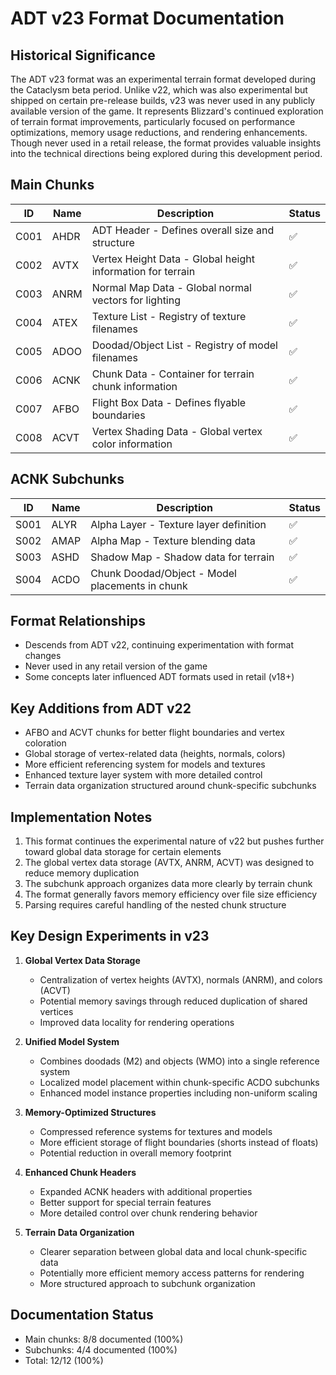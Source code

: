 # ADT v23 Format Documentation

## Historical Significance
The ADT v23 format was an experimental terrain format developed during the Cataclysm beta period. Unlike v22, which was also experimental but shipped on certain pre-release builds, v23 was never used in any publicly available version of the game. It represents Blizzard's continued exploration of terrain format improvements, particularly focused on performance optimizations, memory usage reductions, and rendering enhancements. Though never used in a retail release, the format provides valuable insights into the technical directions being explored during this development period.

## Main Chunks

| ID | Name | Description | Status |
|----|------|-------------|--------|
| C001 | AHDR | ADT Header - Defines overall size and structure | ✅ |
| C002 | AVTX | Vertex Height Data - Global height information for terrain | ✅ |
| C003 | ANRM | Normal Map Data - Global normal vectors for lighting | ✅ |
| C004 | ATEX | Texture List - Registry of texture filenames | ✅ |
| C005 | ADOO | Doodad/Object List - Registry of model filenames | ✅ |
| C006 | ACNK | Chunk Data - Container for terrain chunk information | ✅ |
| C007 | AFBO | Flight Box Data - Defines flyable boundaries | ✅ |
| C008 | ACVT | Vertex Shading Data - Global vertex color information | ✅ |

## ACNK Subchunks

| ID | Name | Description | Status |
|----|------|-------------|--------|
| S001 | ALYR | Alpha Layer - Texture layer definition | ✅ |
| S002 | AMAP | Alpha Map - Texture blending data | ✅ |
| S003 | ASHD | Shadow Map - Shadow data for terrain | ✅ |
| S004 | ACDO | Chunk Doodad/Object - Model placements in chunk | ✅ |

## Format Relationships
- Descends from ADT v22, continuing experimentation with format changes
- Never used in any retail version of the game
- Some concepts later influenced ADT formats used in retail (v18+)

## Key Additions from ADT v22
- AFBO and ACVT chunks for better flight boundaries and vertex coloration
- Global storage of vertex-related data (heights, normals, colors)
- More efficient referencing system for models and textures
- Enhanced texture layer system with more detailed control
- Terrain data organization structured around chunk-specific subchunks

## Implementation Notes
1. This format continues the experimental nature of v22 but pushes further toward global data storage for certain elements
2. The global vertex data storage (AVTX, ANRM, ACVT) was designed to reduce memory duplication
3. The subchunk approach organizes data more clearly by terrain chunk
4. The format generally favors memory efficiency over file size efficiency
5. Parsing requires careful handling of the nested chunk structure

## Key Design Experiments in v23

1. **Global Vertex Data Storage**
   - Centralization of vertex heights (AVTX), normals (ANRM), and colors (ACVT)
   - Potential memory savings through reduced duplication of shared vertices
   - Improved data locality for rendering operations

2. **Unified Model System**
   - Combines doodads (M2) and objects (WMO) into a single reference system
   - Localized model placement within chunk-specific ACDO subchunks
   - Enhanced model instance properties including non-uniform scaling

3. **Memory-Optimized Structures**
   - Compressed reference systems for textures and models
   - More efficient storage of flight boundaries (shorts instead of floats)
   - Potential reduction in overall memory footprint

4. **Enhanced Chunk Headers**
   - Expanded ACNK headers with additional properties
   - Better support for special terrain features
   - More detailed control over chunk rendering behavior

5. **Terrain Data Organization**
   - Clearer separation between global data and local chunk-specific data
   - Potentially more efficient memory access patterns for rendering
   - More structured approach to subchunk organization

## Documentation Status
- Main chunks: 8/8 documented (100%)
- Subchunks: 4/4 documented (100%)
- Total: 12/12 (100%) 